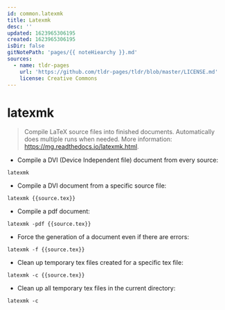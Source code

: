 ```yaml
---
id: common.latexmk
title: Latexmk
desc: ''
updated: 1623965306195
created: 1623965306195
isDir: false
gitNotePath: 'pages/{{ noteHiearchy }}.md'
sources:
  - name: tldr-pages
    url: 'https://github.com/tldr-pages/tldr/blob/master/LICENSE.md'
    license: Creative Commons
---
```

# latexmk

> Compile LaTeX source files into finished documents.
> Automatically does multiple runs when needed.
> More information: <https://mg.readthedocs.io/latexmk.html>.

- Compile a DVI (Device Independent file) document from every source:

`latexmk`

- Compile a DVI document from a specific source file:

`latexmk {{source.tex}}`

- Compile a pdf document:

`latexmk -pdf {{source.tex}}`

- Force the generation of a document even if there are errors:

`latexmk -f {{source.tex}}`

- Clean up temporary tex files created for a specific tex file:

`latexmk -c {{source.tex}}`

- Clean up all temporary tex files in the current directory:

`latexmk -c`

